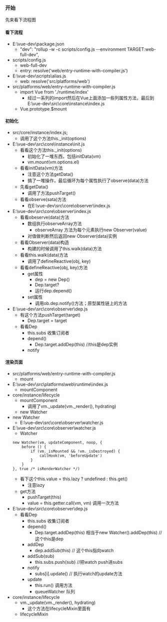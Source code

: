 ### 开始
先来看下流程图

#### 看下流程
- E:\vue-dev\package.json
    - "dev": "rollup -w -c scripts/config.js --environment TARGET:web-full-dev",
- scripts/config.js
    - web-full-dev
    - entry: resolve('web/entry-runtime-with-compiler.js')
- E:\vue-dev\scripts\alias.js
    - web: resolve('src/platforms/web')
- src/platforms/web/entry-runtime-with-compiler.js
    - import Vue from './runtime/index'
        - 经过一系列的import然后在Vue上面添加一些列属性方法，最后到E:\vue-dev\src\core\instance\index.js
    - Vue.prototype.$mount
#### 初始化
- src/core/instance/index.js; 
    - 调用了这个方法this._init(options)
- E:\vue-dev\src\core\instance\init.js
    - 看看这个方法this._init(options)
        - 初始化了一堆东西，包括initData(vm)
        - vm.$mount(vm.$options.el)
    - 看看initData(vm)方法
        - 注意这个方法getData() 
        - 搞了一堆操作，最后循环为每个属性执行了observe(data)方法
    - 先看getData()
        - 调用了方法pushTarget()
    - 看看observe(sata)方法
        - 在E:\vue-dev\src\core\observer\index.js
- E:\vue-dev\src\core\observer\index.js
    - 看看obeserve(data)方法
        - 数组执行observeArray方法
            - observeArray 方法为每个元素执行new Observer(value)
        - 对值做判断然后返回new Observer(data)实例
    - 看看Observer(data)构造
        - 构建的时候调用了this.walk(data)方法
    - 看看this.walk(data)方法
        - 调用了defineReactive(obj, key)
    - 看看defineReactive(obj, key)方法
        - get属性
            - dep = new Dep()
            - Dep.target?
            - 运行dep.depend()
        - set属性
            - 调用ob.dep.notify()方法；原型属性链上的方法
- E:\vue-dev\src\core\observer\dep.js
    - 有这个方法pushTarget(target)
        - Dep.target = target
    - 看看Dep
        - this.subs 收集订阅者
        - depend()
            - Dep.target.addDep(this) //this是dep实例
        - notify


#### 渲染页面
- src/platforms/web/entry-runtime-with-compiler.js
    - mount
- E:\vue-dev\src\platforms\web\runtime\index.js
    - mountComponent
- core/instance/lifecycle
    - mountComponent
        - 调用了vm._update(vm._render(), hydrating)
    - new Watcher
- new Watcher
    - E:\vue-dev\src\core\observer\watcher.js
- E:\vue-dev\src\core\observer\watcher.js
    - Watcher
    ```
    new Watcher(vm, updateComponent, noop, {
        before () {
            if (vm._isMounted && !vm._isDestroyed) {
                callHook(vm, 'beforeUpdate')
            }
        }
    }, true /* isRenderWatcher */)
    ```
    - 看下这个this.value = this.lazy ? undefined : this.get()
        - 注意lazy
    - get方法
        - pushTarget(this)
        - value = this.getter.call(vm, vm) 调用一次方法
- E:\vue-dev\src\core\observer\dep.js
    - 看看Dep
        - this.subs 收集订阅者
        - depend()
            - Dep.target.addDep(this) 相当于new Watcher().addDep(this)  // 这个this是dep
        - addDep
            - dep.addSub(this)  // 这个this指向watch
        - addSub(sub)
            - this.subs.push(sub)   //把watch push进subs
        - notify
            - subs[i].update()  // 执行watch的update方法
        - update
            - this.run() 调用方法
            - queueWatcher 队列
- core/instance/lifecycle
    - vm._update(vm._render(), hydrating)
        - 这个方法在lifecycleMixin里面有
    - lifecycleMixin
